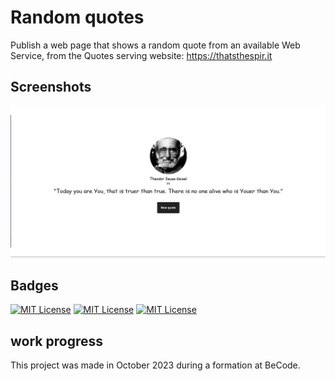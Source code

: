 # Random quotes

Publish a web page that shows a random quote from an available Web Service, from the Quotes serving website: https://thatsthespir.it
## Screenshots

![Page Screenshot](readme-ressources/page-screenshot.png)


## Badges

[![MIT License](https://img.shields.io/badge/JS-yellow.svg)](https://choosealicense.com/licenses/mit/)
[![MIT License](https://img.shields.io/badge/HTML-red.svg)](https://choosealicense.com/licenses/mit/)
[![MIT License](https://img.shields.io/badge/CSS-purple.svg)](https://choosealicense.com/licenses/mit/)


## work progress

This project was made in October 2023 during a formation at BeCode. 